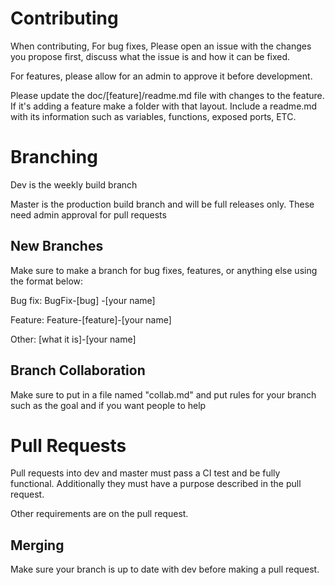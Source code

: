 # Contributing

When contributing, 
For bug fixes, Please open an issue with the changes you propose first, discuss what the issue is and how it can be fixed. 

For features, please allow for an admin to approve it before development. 

Please update the doc/[feature]/readme.md file with changes to the feature. If it's adding a feature make a folder with that layout. Include a readme.md with its information such as variables, functions, exposed ports, ETC. 


# Branching

Dev is the weekly build branch

Master is the production build branch and will be full releases only. These need admin approval for pull requests

## New Branches
Make sure to make a branch for bug fixes, features, or anything else using the format below:

Bug fix:
BugFix-[bug] -[your name]

Feature:
Feature-[feature]-[your name]

Other:
[what it is]-[your name]

## Branch Collaboration
Make sure to put in a file named "collab.md" and put rules for your branch such as the goal and if you want people to help

# Pull Requests

Pull requests into dev and master must pass a CI test and be fully functional.
Additionally they must have a purpose described in the pull request. 

Other requirements are on the pull request. 

## Merging

Make sure your branch is up to date with dev before making a pull request. 
 
